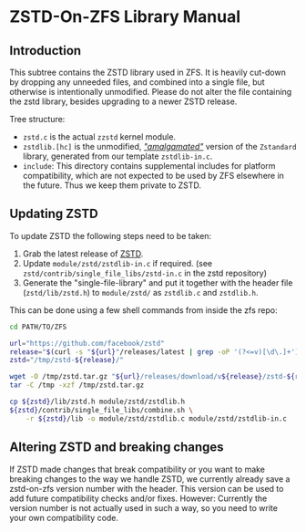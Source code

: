 # ZSTD-On-ZFS Library Manual

## Introduction

This subtree contains the ZSTD library used in ZFS. It is heavily cut-down by
dropping any unneeded files, and combined into a single file, but otherwise is intentionally unmodified. Please do
not alter the file containing the zstd library, besides upgrading to a newer ZSTD release.

Tree structure:

* `zstd.c` is the actual `zzstd` kernel module.
* `zstdlib.[hc]` is the unmodified, [_"amalgamated"_](https://github.com/facebook/zstd/blob/dev/contrib/single_file_libs/README.md)
	version of the `Zstandard` library, generated from our template `zstdlib-in.c`.
* `include`: This directory contains supplemental includes for platform
	compatibility, which are not expected to be used by ZFS elsewhere in the
	future. Thus we keep them private to ZSTD.

## Updating ZSTD

To update ZSTD the following steps need to be taken:

1. Grab the latest release of [ZSTD](https://github.com/facebook/zstd/releases).
2. Update `module/zstd/zstdlib-in.c` if required. (see
   `zstd/contrib/single_file_libs/zstd-in.c` in the zstd repository)
3. Generate the "single-file-library" and put it together with the header file
	 (`zstd/lib/zstd.h`) to `module/zstd/` as `zstdlib.c` and `zstdlib.h`.

This can be done using a few shell commands from inside the zfs repo:

~~~sh
cd PATH/TO/ZFS

url="https://github.com/facebook/zstd"
release="$(curl -s "${url}"/releases/latest | grep -oP '(?<=v)[\d\.]+')"
zstd="/tmp/zstd-${release}/"

wget -O /tmp/zstd.tar.gz "${url}/releases/download/v${release}/zstd-${release}.tar.gz"
tar -C /tmp -xzf /tmp/zstd.tar.gz

cp ${zstd}/lib/zstd.h module/zstd/zstdlib.h
${zstd}/contrib/single_file_libs/combine.sh \
	-r ${zstd}/lib -o module/zstd/zstdlib.c module/zstd/zstdlib-in.c
~~~


## Altering ZSTD and breaking changes

If ZSTD made changes that break compatibility or you want to make breaking changes to the way we handle ZSTD, we currently already save a zstd-on-zfs version number with the header. This version can be used to add future compatibility checks and/or fixes.
However: Currently the version number is not actually used in such a way, so you need to write your own compatibility code.
